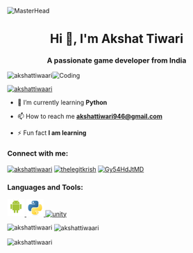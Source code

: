 ![MasterHead](https://cdn.discordapp.com/attachments/1172221649366560841/1198548775422140416/Purple_Gradient_Modern_Gaming_Channel_Youtube_Banner.png?ex=65bf4e88&is=65acd988&hm=be9e7bebe294d00e79ac543d8c5fc34688df4e6d13414ca482f27a4128ccb092&)
<h1 align="center">Hi 👋, I'm Akshat Tiwari</h1>
<h3 align="center">A passionate game developer from India</h3>
<img align="right" alt="Coding" width="400" src="https://imgs.search.brave.com/uGBeRwzhbiOphYDvGkQnCQYYApKyDw1OrDHAZ44cF9Y/rs:fit:860:0:0/g:ce/aHR0cHM6Ly9naWZk/Yi5jb20vaW1hZ2Vz/L2hpZ2gvYW5pbWF0/ZWQtbWFuLWNvbXB1/dGVyLWNvZGluZy1u/YWU2bWVjMzc4bHNn/MWkzLmdpZg.gif">

<p align="left"> <img src="https://komarev.com/ghpvc/?username=akshattiwaari&label=Profile%20views&color=0e75b6&style=flat" alt="akshattiwaari" /> </p>

<p align="left"> <a href="https://github.com/ryo-ma/github-profile-trophy"><img src="https://github-profile-trophy.vercel.app/?username=akshattiwaari" alt="akshattiwaari" /></a> </p>

- 🌱 I’m currently learning **Python**

- 📫 How to reach me **akshattiwari946@gmail.com**

- ⚡ Fun fact **I am learning**

<h3 align="left">Connect with me:</h3>
<p align="left">
<a href="https://instagram.com/akshattiwaari" target="blank"><img align="center" src="https://raw.githubusercontent.com/rahuldkjain/github-profile-readme-generator/master/src/images/icons/Social/instagram.svg" alt="akshattiwaari" height="30" width="40" /></a>
<a href="https://www.youtube.com/@thelegitkrish" target="blank"><img align="center" src="https://raw.githubusercontent.com/rahuldkjain/github-profile-readme-generator/master/src/images/icons/Social/youtube.svg" alt="thelegitkrish" height="30" width="40" /></a>
<a href="https://discord.gg/Gy54HdJtMD" target="blank"><img align="center" src="https://raw.githubusercontent.com/rahuldkjain/github-profile-readme-generator/master/src/images/icons/Social/discord.svg" alt="Gy54HdJtMD" height="30" width="40" /></a>
</p>

<h3 align="left">Languages and Tools:</h3>
<p align="left"> <a href="https://developer.android.com" target="_blank" rel="noreferrer"> <img src="https://raw.githubusercontent.com/devicons/devicon/master/icons/android/android-original-wordmark.svg" alt="android" width="40" height="40"/> </a> <a href="https://www.python.org" target="_blank" rel="noreferrer"> <img src="https://raw.githubusercontent.com/devicons/devicon/master/icons/python/python-original.svg" alt="python" width="40" height="40"/> </a> <a href="https://unity.com/" target="_blank" rel="noreferrer"> <img src="https://www.vectorlogo.zone/logos/unity3d/unity3d-icon.svg" alt="unity" width="40" height="40"/> </a> </p>

<p><img align="left" src="https://github-readme-stats.vercel.app/api/top-langs?username=akshattiwaari&show_icons=true&locale=en&layout=compact" alt="akshattiwaari" /></p>

<p>&nbsp;<img align="center" src="https://github-readme-stats.vercel.app/api?username=akshattiwaari&show_icons=true&locale=en" alt="akshattiwaari" /></p>

<p><img align="center" src="https://github-readme-streak-stats.herokuapp.com/?user=akshattiwaari&" alt="akshattiwaari" /></p>
